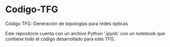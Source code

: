 # Codigo-TFG
Código TFG: Generación de topologías para redes ópticas

Este repositorio cuenta con un archivo Python '.ipynb' con un notebook que contiene todo el código desarrollado para este TFG.
